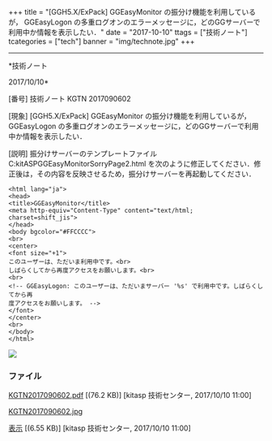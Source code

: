 ﻿+++
title = "[GGH5.X/ExPack] GGEasyMonitor の振分け機能を利用しているが， GGEasyLogon の多重ログオンのエラーメッセージに，どのGGサーバーで利用中か情報を表示したい．"
date = "2017-10-10"
ttags = ["技術ノート"]
tcategories = ["tech"]
banner = "img/technote.jpg"
+++

-----------------------------------------------------------------------------------------------------------------------------

*技術ノート

2017/10/10*


[番号]
技術ノート KGTN 2017090602

[現象]
[GGH5.X/ExPack] GGEasyMonitor の振分け機能を利用しているが，
GGEasyLogon
の多重ログオンのエラーメッセージに，どのGGサーバーで利用中か情報を表示したい．

[説明]
振分けサーバーのテンプレートファイル
C:kitASPGGEasyMonitorSorryPage2.html
を次のように修正してください．修正後は，その内容を反映させるため，振分けサーバーを再起動してください．

    <html lang="ja">
    <head>
    <title>GGEasyMonitor</title>
    <meta http-equiv="Content-Type" content="text/html; charset=shift_jis">
    </head>
    <body bgcolor="#FFCCCC">
    <br>
    <center>
    <font size="+1">
    このユーザーは、ただいま利用中です。<br>
    しばらくしてから再度アクセスをお願いします。<br>
    <br>
    <!-- GGEasyLogon: このユーザーは、ただいまサーバー '%s' で利用中です。しばらくしてから再
    度アクセスをお願いします。 -->
    </font>
    </center>
    <br>
    </body>
    </html>

![](http://techreport.kitasp.net/attachments/download/3824/KGTN2017090602.jpg)


### ファイル





[KGTN2017090602.pdf](http://techreport.kitasp.net/attachments/download/3823/KGTN2017090602.pdf)
 [(76.2 KB)] [kitasp 技術センター, 2017/10/10
11:00]

[KGTN2017090602.jpg](http://techreport.kitasp.net/attachments/download/3824/KGTN2017090602.jpg)

[表示](http://techreport.kitasp.net/attachments/3824/KGTN2017090602.jpg "表示")
 [(6.55 KB)] [kitasp 技術センター, 2017/10/10
11:00]
